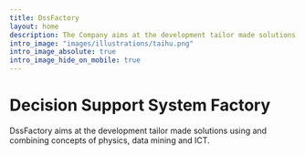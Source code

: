 ```yaml
---
title: DssFactory
layout: home
description: The Company aims at the development tailor made solutions using and combining concepts of physics, data mining and ICT. 
intro_image: "images/illustrations/taihu.png"
intro_image_absolute: true
intro_image_hide_on_mobile: true
---
```


# Decision Support System Factory

DssFactory aims at the development tailor made solutions using and combining concepts of physics, data mining and ICT. 
